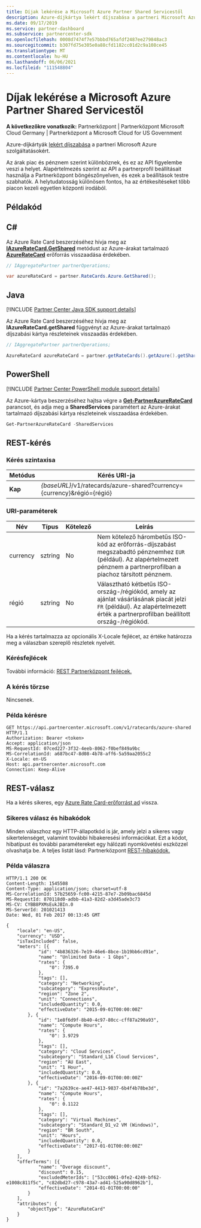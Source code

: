 ```yaml
---
title: Díjak lekérése a Microsoft Azure Partner Shared Servicestől
description: Azure-díjkártya lekért díjszabása a partneri Microsoft Azure szolgáltatásainak áraival.
ms.date: 09/17/2019
ms.service: partner-dashboard
ms.subservice: partnercenter-sdk
ms.openlocfilehash: 0008d7474f7e57bbbd765afdf2487ee279848ac3
ms.sourcegitcommit: b307fd75e305e0a88cfd1182cc01d2c9a108ce45
ms.translationtype: MT
ms.contentlocale: hu-HU
ms.lasthandoff: 06/06/2021
ms.locfileid: "111548804"
---
```

# <a name="get-prices-for-microsoft-azure-partner-shared-services"></a>Díjak lekérése a Microsoft Azure Partner Shared Servicestől

**A következőkre vonatkozik:** Partnerközpont | Partnerközpont Microsoft Cloud Germany | Partnerközpont a Microsoft Cloud for US Government

Azure-díjkártyák [lekért díjszabása](azure-rate-card-resources.md) a partneri Microsoft Azure szolgáltatásokért.

Az árak piac és pénznem szerint különböznek, és ez az API figyelembe veszi a helyet. Alapértelmezés szerint az API a partnerprofil beállításait használja a Partnerközpont böngészőnyelven, és ezek a beállítások testre szabhatók. A helytudatosság különösen fontos, ha az értékesítéseket több piacon kezeli egyetlen központi irodából.

## <a name="example-code"></a>Példakód

## <a name="c"></a>C\#

Az Azure Rate Card beszerzéséhez hívja meg az [**IAzureRateCard.GetShared**](/dotnet/api/microsoft.store.partnercenter.ratecards.iazureratecard.getshared) metódust az Azure-árakat tartalmazó [**AzureRateCard**](/dotnet/api/microsoft.store.partnercenter.models.ratecards.azureratecard) erőforrás visszaadása érdekében.

```csharp
// IAggregatePartner partnerOperations;

var azureRateCard = partner.RateCards.Azure.GetShared();
```

## <a name="java"></a>Java

[!INCLUDE [Partner Center Java SDK support details](../includes/java-sdk-support.md)]

Az Azure Rate Card beszerzéséhez hívja meg az **IAzureRateCard.getShared** függvényt az Azure-árakat tartalmazó díjszabási kártya részleteinek visszaadás érdekében.

```java
// IAggregatePartner partnerOperations;

AzureRateCard azureRateCard = partner.getRateCards().getAzure().getShared();
```

## <a name="powershell"></a>PowerShell

[!INCLUDE [Partner Center PowerShell module support details](../includes/powershell-module-support.md)]

Az Azure-kártya beszerzéséhez hajtsa végre a [**Get-PartnerAzureRateCard**](https://github.com/Microsoft/Partner-Center-PowerShell/blob/master/docs/help/Get-PartnerAzureRateCard.md) parancsot, és adja meg a **SharedServices** paramétert az Azure-árakat tartalmazó díjszabási kártya részleteinek visszaadása érdekében.

```powershell
Get-PartnerAzureRateCard -SharedServices
```

## <a name="rest-request"></a>REST-kérés

### <a name="request-syntax"></a>Kérés szintaxisa

| Metódus  | Kérés URI-ja                                                               |
|---------|---------------------------------------------------------------------------|
| **Kap** | *{baseURL}*/v1/ratecards/azure-shared?currency={currency}&régió={régió} |

### <a name="uri-parameters"></a>URI-paraméterek

| Név     | Típus   | Kötelező | Leírás                                                                                                                                                                               |
|----------|--------|----------|-------------------------------------------------------------------------------------------------------------------------------------------------------------------------------------------|
| currency | sztring | No       | Nem kötelező hárombetűs ISO-kód az erőforrás-díjszabást megszabadtó pénznemhez `EUR` (például). Az alapértelmezett pénznem a partnerprofilban a piachoz társított pénznem. |
| régió   | sztring | No       | Választható kétbetűs ISO-ország-/régiókód, amely az ajánlat vásárlásának piacát jelzi `FR` (például). Az alapértelmezett érték a partnerprofilban beállított ország-/régiókód.        |

Ha a kérés tartalmazza az opcionális X-Locale fejlécet, az értéke határozza meg a válaszban szereplő részletek nyelvét.

### <a name="request-headers"></a>Kérésfejlécek

További információ: [REST Partnerközpont fejlécek.](headers.md)

### <a name="request-body"></a>A kérés törzse

Nincsenek.

### <a name="request-example"></a>Példa kérésre

```http
GET https://api.partnercenter.microsoft.com/v1/ratecards/azure-shared HTTP/1.1
Authorization: Bearer <token>
Accept: application/json
MS-RequestId: 07ced227-3f32-4eeb-8062-f0bef849a9bc
MS-CorrelationId: a687bc47-8d08-4b78-aff6-5a59aa2055c2
X-Locale: en-US
Host: api.partnercenter.microsoft.com
Connection: Keep-Alive
```

## <a name="rest-response"></a>REST-válasz

Ha a kérés sikeres, egy [Azure Rate Card-erőforrást ad](azure-rate-card-resources.md) vissza.

### <a name="response-success-and-error-codes"></a>Sikeres válasz és hibakódok

Minden válaszhoz egy HTTP-állapotkód is jár, amely jelzi a sikeres vagy sikertelenséget, valamint további hibakeresési információkat. Ezt a kódot, hibatípust és további paramétereket egy hálózati nyomkövetési eszközzel olvashatja be. A teljes listát lásd: Partnerközpont [REST-hibakódok.](error-codes.md)

### <a name="response-example"></a>Példa válaszra

```http
HTTP/1.1 200 OK
Content-Length: 1545508
Content-Type: application/json; charset=utf-8
MS-CorrelationId: 57b25659-fc00-4215-87e7-2b09bac6845d
MS-RequestId: 870118d0-adbb-41a3-82d2-a3d45ade3c73
MS-CV: CYBB8PXMsEukJBIn.0
MS-ServerId: 201021413
Date: Wed, 01 Feb 2017 00:13:45 GMT

{
    "locale": "en-US",
    "currency": "USD",
    "isTaxIncluded": false,
    "meters": [{
            "id": "4b836326-7e19-46e6-8bce-1b19bb6cd91e",
            "name": "Unlimited Data - 1 Gbps",
            "rates": {
                "0": 7395.0
            },
            "tags": [],
            "category": "Networking",
            "subcategory": "ExpressRoute",
            "region": "Zone 2",
            "unit": "Connections",
            "includedQuantity": 0.0,
            "effectiveDate": "2015-09-01T00:00:00Z"
        }, {
            "id": "1e8f6d9f-8b40-4c97-80cc-cff87a290a93",
            "name": "Compute Hours",
            "rates": {
                "0": 3.9729
            },
            "tags": [],
            "category": "Cloud Services",
            "subcategory": "Standard_L16 Cloud Services",
            "region": "AU East",
            "unit": "1 Hour",
            "includedQuantity": 0.0,
            "effectiveDate": "2016-09-01T00:00:00Z"
        }, {
            "id": "7a2639ce-ae47-4413-9837-6b4f4b78be3d",
            "name": "Compute Hours",
            "rates": {
                "0": 0.1122
            },
            "tags": [],
            "category": "Virtual Machines",
            "subcategory": "Standard_D1_v2 VM (Windows)",
            "region": "BR South",
            "unit": "Hours",
            "includedQuantity": 0.0,
            "effectiveDate": "2017-01-01T00:00:00Z"
        }
    ],
    "offerTerms": [{
            "name": "Overage discount",
            "discount": 0.15,
            "excludedMeterIds": ["53cc0061-0fe2-4249-bf62-e1008c811f5c", "c82dbd27-c978-43a7-ad41-525a90d8962b"],
            "effectiveDate": "2014-01-01T00:00:00"
        }
    ],
    "attributes": {
        "objectType": "AzureRateCard"
    }
}
```
